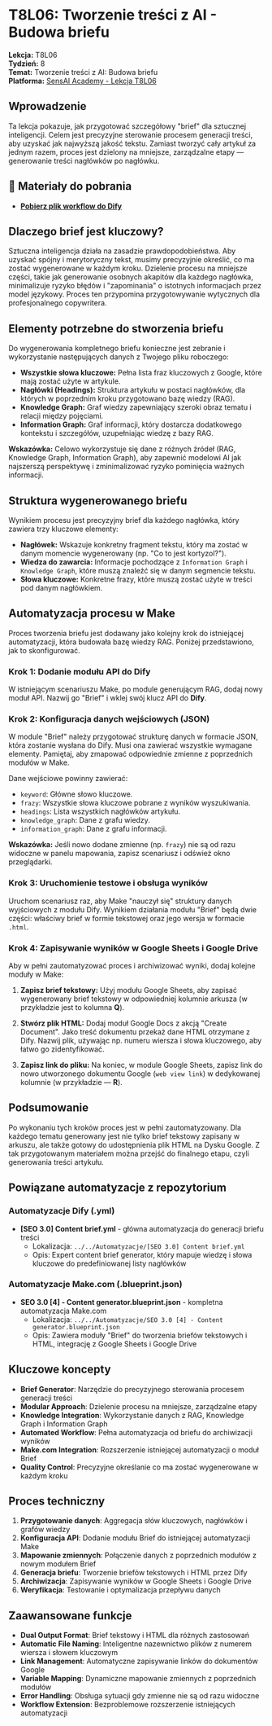 # T8L06: Tworzenie treści z AI - Budowa briefu

**Lekcja:** T8L06  
**Tydzień:** 8  
**Temat:** Tworzenie treści z AI: Budowa briefu  
**Platforma:** [SensAI Academy - Lekcja T8L06](https://learn.sensai.academy/next/public/lesson/351)

## Wprowadzenie

Ta lekcja pokazuje, jak przygotować szczegółowy "brief" dla sztucznej inteligencji. Celem jest precyzyjne sterowanie procesem generacji treści, aby uzyskać jak najwyższą jakość tekstu. Zamiast tworzyć cały artykuł za jednym razem, proces jest dzielony na mniejsze, zarządzalne etapy — generowanie treści nagłówków po nagłówku.

## 📂 Materiały do pobrania

- **[Pobierz plik workflow do Dify](https://learn.sensai.academy/download.php?lfid=71)**

## Dlaczego brief jest kluczowy?

Sztuczna inteligencja działa na zasadzie prawdopodobieństwa. Aby uzyskać spójny i merytoryczny tekst, musimy precyzyjnie określić, co ma zostać wygenerowane w każdym kroku. Dzielenie procesu na mniejsze części, takie jak generowanie osobnych akapitów dla każdego nagłówka, minimalizuje ryzyko błędów i "zapominania" o istotnych informacjach przez model językowy. Proces ten przypomina przygotowywanie wytycznych dla profesjonalnego copywritera.

## Elementy potrzebne do stworzenia briefu

Do wygenerowania kompletnego briefu konieczne jest zebranie i wykorzystanie następujących danych z Twojego pliku roboczego:

- **Wszystkie słowa kluczowe:** Pełna lista fraz kluczowych z Google, które mają zostać użyte w artykule.
- **Nagłówki (Headings):** Struktura artykułu w postaci nagłówków, dla których w poprzednim kroku przygotowano bazę wiedzy (RAG).
- **Knowledge Graph:** Graf wiedzy zapewniający szeroki obraz tematu i relacji między pojęciami.
- **Information Graph:** Graf informacji, który dostarcza dodatkowego kontekstu i szczegółów, uzupełniając wiedzę z bazy RAG.

**Wskazówka:** Celowo wykorzystuje się dane z różnych źródeł (RAG, Knowledge Graph, Information Graph), aby zapewnić modelowi AI jak najszerszą perspektywę i zminimalizować ryzyko pominięcia ważnych informacji.

## Struktura wygenerowanego briefu

Wynikiem procesu jest precyzyjny brief dla każdego nagłówka, który zawiera trzy kluczowe elementy:

- **Nagłówek:** Wskazuje konkretny fragment tekstu, który ma zostać w danym momencie wygenerowany (np. "Co to jest kortyzol?").
- **Wiedza do zawarcia:** Informacje pochodzące z `Information Graph` i `Knowledge Graph`, które muszą znaleźć się w danym segmencie tekstu.
- **Słowa kluczowe:** Konkretne frazy, które muszą zostać użyte w treści pod danym nagłówkiem.

## Automatyzacja procesu w Make

Proces tworzenia briefu jest dodawany jako kolejny krok do istniejącej automatyzacji, która budowała bazę wiedzy RAG. Poniżej przedstawiono, jak to skonfigurować.

### Krok 1: Dodanie modułu API do Dify

W istniejącym scenariuszu Make, po module generującym RAG, dodaj nowy moduł API. Nazwij go "Brief" i wklej swój klucz API do **Dify**.

### Krok 2: Konfiguracja danych wejściowych (JSON)

W module "Brief" należy przygotować strukturę danych w formacie JSON, która zostanie wysłana do Dify. Musi ona zawierać wszystkie wymagane elementy. Pamiętaj, aby zmapować odpowiednie zmienne z poprzednich modułów w Make.

Dane wejściowe powinny zawierać:

- `keyword`: Główne słowo kluczowe.
- `frazy`: Wszystkie słowa kluczowe pobrane z wyników wyszukiwania.
- `headings`: Lista wszystkich nagłówków artykułu.
- `knowledge_graph`: Dane z grafu wiedzy.
- `information_graph`: Dane z grafu informacji.

**Wskazówka:** Jeśli nowo dodane zmienne (np. `frazy`) nie są od razu widoczne w panelu mapowania, zapisz scenariusz i odśwież okno przeglądarki.

### Krok 3: Uruchomienie testowe i obsługa wyników

Uruchom scenariusz raz, aby Make "nauczył się" struktury danych wyjściowych z modułu Dify. Wynikiem działania modułu "Brief" będą dwie części: właściwy brief w formie tekstowej oraz jego wersja w formacie `.html`.

### Krok 4: Zapisywanie wyników w Google Sheets i Google Drive

Aby w pełni zautomatyzować proces i archiwizować wyniki, dodaj kolejne moduły w Make:

1. **Zapisz brief tekstowy:** Użyj modułu Google Sheets, aby zapisać wygenerowany brief tekstowy w odpowiedniej kolumnie arkusza (w przykładzie jest to kolumna **Q**).

2. **Stwórz plik HTML:** Dodaj moduł Google Docs z akcją "Create Document". Jako treść dokumentu przekaż dane HTML otrzymane z Dify. Nazwij plik, używając np. numeru wiersza i słowa kluczowego, aby łatwo go zidentyfikować.

3. **Zapisz link do pliku:** Na koniec, w module Google Sheets, zapisz link do nowo utworzonego dokumentu Google (`web view link`) w dedykowanej kolumnie (w przykładzie — **R**).

## Podsumowanie

Po wykonaniu tych kroków proces jest w pełni zautomatyzowany. Dla każdego tematu generowany jest nie tylko brief tekstowy zapisany w arkuszu, ale także gotowy do udostępnienia plik HTML na Dysku Google. Z tak przygotowanym materiałem można przejść do finalnego etapu, czyli generowania treści artykułu.

## Powiązane automatyzacje z repozytorium

### Automatyzacje Dify (.yml)
- **[SEO 3.0] Content brief.yml** - główna automatyzacja do generacji briefu treści
  - Lokalizacja: `../../Automatyzacje/[SEO 3.0] Content brief.yml`
  - Opis: Expert content brief generator, który mapuje wiedzę i słowa kluczowe do predefiniowanej listy nagłówków

### Automatyzacje Make.com (.blueprint.json)
- **SEO 3.0 [4] - Content generator.blueprint.json** - kompletna automatyzacja Make.com
  - Lokalizacja: `../../Automatyzacje/SEO 3.0 [4] - Content generator.blueprint.json`
  - Opis: Zawiera moduły "Brief" do tworzenia briefów tekstowych i HTML, integrację z Google Sheets i Google Drive

## Kluczowe koncepty

- **Brief Generator**: Narzędzie do precyzyjnego sterowania procesem generacji treści
- **Modular Approach**: Dzielenie procesu na mniejsze, zarządzalne etapy
- **Knowledge Integration**: Wykorzystanie danych z RAG, Knowledge Graph i Information Graph
- **Automated Workflow**: Pełna automatyzacja od briefu do archiwizacji wyników
- **Make.com Integration**: Rozszerzenie istniejącej automatyzacji o moduł Brief
- **Quality Control**: Precyzyjne określanie co ma zostać wygenerowane w każdym kroku

## Proces techniczny

1. **Przygotowanie danych**: Aggregacja słów kluczowych, nagłówków i grafów wiedzy
2. **Konfiguracja API**: Dodanie modułu Brief do istniejącej automatyzacji Make
3. **Mapowanie zmiennych**: Połączenie danych z poprzednich modułów z nowym modułem Brief
4. **Generacja briefu**: Tworzenie briefów tekstowych i HTML przez Dify
5. **Archiwizacja**: Zapisywanie wyników w Google Sheets i Google Drive
6. **Weryfikacja**: Testowanie i optymalizacja przepływu danych

## Zaawansowane funkcje

- **Dual Output Format**: Brief tekstowy i HTML dla różnych zastosowań
- **Automatic File Naming**: Inteligentne nazewnictwo plików z numerem wiersza i słowem kluczowym
- **Link Management**: Automatyczne zapisywanie linków do dokumentów Google
- **Variable Mapping**: Dynamiczne mapowanie zmiennych z poprzednich modułów
- **Error Handling**: Obsługa sytuacji gdy zmienne nie są od razu widoczne
- **Workflow Extension**: Bezproblemowe rozszerzenie istniejących automatyzacji 